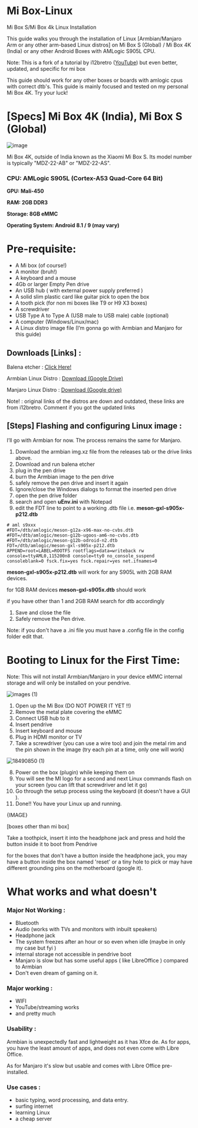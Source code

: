 # Mi Box-Linux

Mi Box S/Mi Box 4k Linux Installation

This guide walks you through the installation of Linux [Armbian/Manjaro Arm or any other arm-based Linux distros] on Mi Box S (Global) / Mi Box 4K (India) or any other Android Boxes with AMLogic S905L CPU.

Note: This is a fork of a tutorial by i12bretro ([YouTube](https://www.youtube.com/watch?v=bb8F20rgEJ4)) but even better, updated, and specific for mi box

This guide should work for any other boxes or boards with amlogic cpus with correct dtb's. This guide is mainly focused and tested on my personal Mi Box 4K. Try your luck!

# [Specs] Mi Box 4K (India), Mi Box S (Global)

![image](https://github.com/user-attachments/assets/300afb7a-4d7f-4577-9f5b-1b77e9f3c8dc)


Mi Box 4K, outside of India known as the Xiaomi Mi Box S. Its model number is typically "MDZ-22-AB" or "MDZ-22-AS".

### CPU: AMLogic S905L (Cortex-A53 Quad-Core 64 Bit)

**GPU: Mali-450**

**RAM: 2GB DDR3**

**Storage: 8GB eMMC**

**Operating System: Android 8.1 / 9 (may vary)**

# P**re-requisite**:

- A Mi box (of course!)
- A monitor (bruh!)
- A keyboard and a mouse
- 4Gb or larger Empty Pen drive
- An USB hub ( with external power supply preferred )
- A solid slim plastic card like guitar pick to open the box
- A tooth pick (for non mi boxes like T9 or H9 X3 boxes)
- A screwdriver
- USB Type A to Type A  (USB male to USB male) cable (optional)
- A computer (Windows/Linux/mac)
- A Linux distro image file (I’m gonna go with Armbian and Manjaro for this guide)


## Downloads [Links] :

Balena etcher :  [Click Here!](https://etcher.balena.io/)

Armbian Linux Distro : [Download (Google Drive)](https://drive.google.com/file/d/1n6CZa582uJECV3lzQDtFbmbyvmOSiUSg/view?usp=sharing)

Manjaro Linux Distro : [Download (Google drive)](https://drive.google.com/file/d/1iF3KZBWze9VWiQ-4P6zYMTX9hA7TsM1h/view?usp=sharing)

Note! : original links of the distros are down and outdated, these links are from i12bretro. Comment if you got the updated links

## [Steps] Flashing and configuring Linux image :

I’ll go with Armbian for now. The process remains the same for Manjaro.

1. Download the armbian img.xz file from the releases tab or the drive links above.
2. Download and run balena etcher
3. plug in the pen drive
4. burn the Armbian image to the pen drive
5. safely remove the pen drive and insert it again
6. Ignore/close the Windows dialogs to format the inserted pen drive
7. open the pen drive folder
8. search and open **uEnv.ini** with Notepad
9. edit the FDT line to point to a working .dtb file i.e. **meson-gxl-s905x-p212.dtb**

```
# aml s9xxx
#FDT=/dtb/amlogic/meson-g12a-x96-max-no-cvbs.dtb
#FDT=/dtb/amlogic/meson-g12b-ugoos-am6-no-cvbs.dtb
#FDT=/dtb/amlogic/meson-g12b-odroid-n2.dtb
FDT=/dtb/amlogic/meson-gxl-s905x-p212.dtb
APPEND=root=LABEL=ROOTFS rootflags=data=writeback rw console=ttyAML0,115200n8 console=tty0 no_console_suspend consoleblank=0 fsck.fix=yes fsck.repair=yes net.ifnames=0
```

 **meson-gxl-s905x-p212.dtb** will work for any S905L with 2GB RAM devices.

for 1GB RAM devices **meson-gxl-s905x.dtb** should work

if you have other than 1 and 2GB RAM search for dtb accordingly

1. Save and close the file
2. Safely remove the Pen drive.

Note: if you don't have a .ini file you must have a .config file in the config folder edit that.

# **Booting to Linux for the First Time:**

Note: This will not install Armbian/Manjaro in your device eMMC internal storage and will only be installed on your pendrive.

![images (1)](https://github.com/user-attachments/assets/51e1e1ca-a940-4133-abb0-db647adeb029)


1. Open up the Mi Box (DO NOT POWER IT YET !!)
2. Remove the metal plate covering the eMMC
3. Connect USB hub to it
4. Insert pendrive
5. Insert keyboard and mouse
6. Plug in HDMI monitor or TV
7. Take a screwdriver (you can use a wire too) and join the metal rim and the pin shown in the image (try each pin at a time, only one will work)    
    
![18490850 (1)](https://github.com/user-attachments/assets/f107b9e3-d4cd-41fc-b764-01310094fab2)

    
8. Power on the box (plugin) while keeping them on
9. You will see the MI logo for a second and next Linux commands flash on your screen (you can lift that screwdriver and let it go)
10. Go through the setup process using the keyboard (it doesn't have a GUI ).
11. Done!! You have your Linux up and running.

{IMAGE}

[boxes other than mi box]

Take a toothpick, insert it into the headphone jack and press and hold the button inside it to boot from Pendrive

for the boxes that don't have a button inside the headphone jack, you may have a button inside the box named 'reset' or a tiny hole to pick or may have different grounding pins on the motherboard (google it).

# What works and what doesn't

### Major Not Working :

- Bluetooth
- Audio (works with TVs and monitors with inbuilt speakers)
- Headphone jack
- The system freezes after an hour or so even when idle (maybe in only my case but fyi )
- internal storage not accessible in pendrive boot
- Manjaro is slow but has some useful apps ( like LibreOffice ) compared to Armbian
- Don't even dream of gaming on it.

### Major working :

- WIFI
- YouTube/streaming works
- and pretty much

### Usability :

Armbian is unexpectedly fast and lightweight as it has Xfce de. As for apps, you have the least amount of apps, and does not even come with Libre Office.

As for Manjaro it's slow but usable and comes with Libre Office pre-installed.

### Use cases :

- basic typing, word processing, and data entry.
- surfing internet
- learning Linux
- a cheap server
